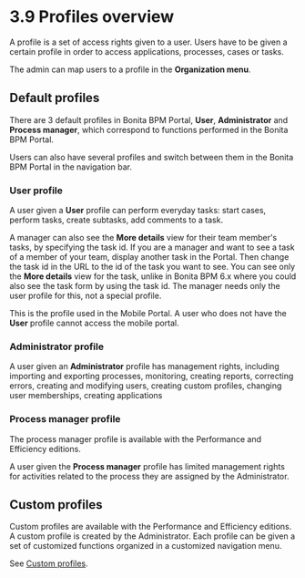 # 3.9 Profiles overview

A profile is a set of access rights given to a user. Users have to be given a certain profile in order to access applications, processes, cases or tasks.

The admin can map users to a profile in the **Organization menu**.


## Default profiles

There are 3 default profiles in Bonita BPM Portal, **User**, **Administrator** and **Process manager**, which correspond to functions performed in the Bonita BPM Portal.

Users can also have several profiles and switch between them in the Bonita BPM Portal in the navigation bar.


### User profile

A user given a **User** profile can perform everyday tasks: start cases, perform tasks, create subtasks, add comments to a task. 


A manager can also see the **More details** view for their team member's tasks, by specifying the task id. 
If you are a manager and want to see a task of a member of your team, display another task in the Portal. Then change the task id in the URL to the id of the task you want to see. 
You can see only the **More details** view for the task, unlike in Bonita BPM 6.x where you could also see the task form by using the task id.
The manager needs only the user profile for this, not a special profile.


This is the profile used in the Mobile Portal. A user who does not have the **User** profile cannot access the mobile portal. 


### Administrator profile

A user given an **Administrator** profile has management rights, including importing and exporting processes, monitoring, creating reports, correcting errors, creating and modifying users, creating custom profiles, changing user memberships, creating applications


### Process manager profile

The process manager profile is available with the Performance and Efficiency editions.

A user given the **Process manager** profile has limited management rights for activities related to the process they are assigned by the Administrator.



## Custom profiles

Custom profiles are available with the Performance and Efficiency editions. 
A custom profile is created by the Administrator. 
Each profile can be given a set of customized functions organized in a customized navigation menu.


See [Custom profiles](/custom-profiles.md).